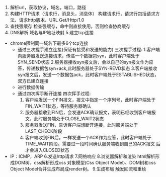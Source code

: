 1. 解析url，获取协议，域名，端口，路径
2. 构建HTTP请求（请求行，消息头，消息体）
  构建请求行，请求行包括请求方法、请求http版本、URL
  Get/Http/1.0
3. 查找强缓存
  检查强缓存，命中则直接使用，否则检查协商缓存
4. DNS解析
  域名与IP地址映射
5.建立tcp连接
  * chrome限制同一域名下最多6个tcp连接
      + 通过三次握手建立连接(保证有接受和发送的能力)
      三次握手过程:
        1.客户端向服务器发送连接请求，传递一个数据包syn，此时客户端处于SYN_SEND状态
        2.服务器接收syn报文后，会以自己的syn报文作为应答，传递数据包syn+ack,此时服务器处于SYN-REVD状态
        3.客户端接收syn报文后，发送一个数据包ack，此时客户端处于ESTABLISHED状态，双方已建立连接
      + 进行数据传输
      + 通过四次挥手断开连接
      四次挥手过程:
        1. 客户端发送一个FIN报文，报文中指定一个序列号，此时客户端处于FIN_WAIT1状态，等待服务器确认
        2. 服务器接收到FIN后，会发送ACK确认报文，表明已经收到客户端报文，此时服务端处于CLOSE_WAIT2状态
        3. 服务器发送FIN，告诉客户端想断开连接，此时服务端处于LAST_CHECK阶段
        4. 客户端收到FIN后，一样发送一个ACK作为应答，此时客户端处于TIME_WAIT阶段。需要过一段时间确认服务端收到自己的ACK报文
      后才会进入CLOSED状态
  * IP：ICMP，ARP
6.发送http请求
7.网络响应
8.浏览器解析和渲染
  html解析形成DOM树、css解析形成css 对象模型(Css Object Model)、DOM树和css Object Model合并生成布局成render树。
9.生成布局
  触发回流和重绘

